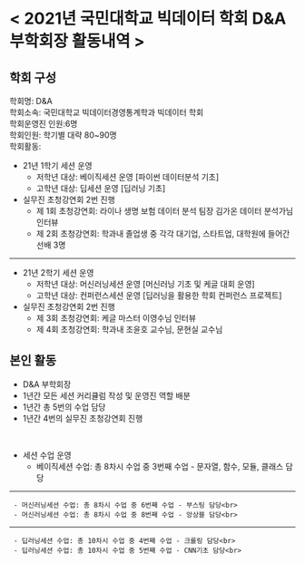 # < 2021년 국민대학교 빅데이터 학회 D&A 부학회장 활동내역 >

## 학회 구성

학회명: D&A<br>
학회소속: 국민대학교 빅데이터경영통계학과 빅데이터 학회<br>
학회운영진 인원:6명<br>
학회인원: 학기별 대략 80~90명<br>
학회활동:<br>
 - 21년 1학기 세션 운영
    - 저학년 대상: 베이직세션 운영 [파이썬 데이터분석 기초]  
    - 고학년 대상: 딥세션 운영 [딥러닝 기초]
 - 실무진 초청강연회 2번 진행
    -  제 1회 초청강연회: 라이나 생명 보험 데이터 분석 팀장 김가온 데이터 분석가님 인터뷰
    -  제 2회 초청강연회: 학과내 졸업생 중 각각 대기업, 스타트업, 대학원에 들어간 선배 3명
 ***
 - 21년 2학기 세션 운영
    - 저학년 대상: 머신러닝세션 운영 [머신러닝 기초 및 케글 대회 운영]  
    - 고학년 대상: 컨퍼런스세션 운영 [딥러닝을 활용한 학회 컨퍼런스 프로젝트]
 - 실무진 초청강연회 2번 진행
    - 제 3회 초청강연회: 케글 마스터 이영수님 인터뷰
    - 제 4회 초청강연회: 학과내 조윤호 교수님, 문현실 교수님


## 본인 활동
 - D&A 부학회장<br>
 - 1년간 모든 세션 커리큘럼 작성 및 운영진 역할 배분<br>
 - 1년간 총 5번의 수업 담당<br>
 - 1년간 4번의 실무진 초청강연회 진행

<br>

 - 세션 수업 운영
     - 베이직세션 수업: 총 8차시 수업 중 3번째 수업 - 문자열, 함수, 모듈, 클래스 담당<br>
***
     - 머신러닝세션 수업: 총 8차시 수업 중 6번째 수업 - 부스팅 담당<br>
     - 머신러닝세션 수업: 총 8차시 수업 중 8번째 수업 - 앙상블 담당<br>
***
     - 딥러닝세션 수업: 총 10차시 수업 중 4번째 수업 - 크롤링 담당<br>
     - 딥러닝세션 수업: 총 10차시 수업 중 5번째 수업 - CNN기초 담당<br>





